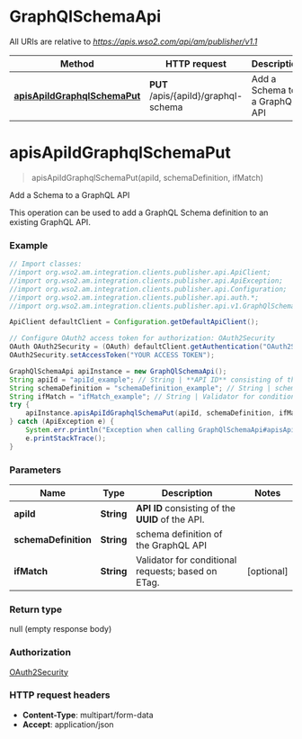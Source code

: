 # GraphQlSchemaApi

All URIs are relative to *https://apis.wso2.com/api/am/publisher/v1.1*

Method | HTTP request | Description
------------- | ------------- | -------------
[**apisApiIdGraphqlSchemaPut**](GraphQlSchemaApi.md#apisApiIdGraphqlSchemaPut) | **PUT** /apis/{apiId}/graphql-schema | Add a Schema to a GraphQL API


<a name="apisApiIdGraphqlSchemaPut"></a>
# **apisApiIdGraphqlSchemaPut**
> apisApiIdGraphqlSchemaPut(apiId, schemaDefinition, ifMatch)

Add a Schema to a GraphQL API

This operation can be used to add a GraphQL Schema definition to an existing GraphQL API. 

### Example
```java
// Import classes:
//import org.wso2.am.integration.clients.publisher.api.ApiClient;
//import org.wso2.am.integration.clients.publisher.api.ApiException;
//import org.wso2.am.integration.clients.publisher.api.Configuration;
//import org.wso2.am.integration.clients.publisher.api.auth.*;
//import org.wso2.am.integration.clients.publisher.api.v1.GraphQlSchemaApi;

ApiClient defaultClient = Configuration.getDefaultApiClient();

// Configure OAuth2 access token for authorization: OAuth2Security
OAuth OAuth2Security = (OAuth) defaultClient.getAuthentication("OAuth2Security");
OAuth2Security.setAccessToken("YOUR ACCESS TOKEN");

GraphQlSchemaApi apiInstance = new GraphQlSchemaApi();
String apiId = "apiId_example"; // String | **API ID** consisting of the **UUID** of the API. 
String schemaDefinition = "schemaDefinition_example"; // String | schema definition of the GraphQL API
String ifMatch = "ifMatch_example"; // String | Validator for conditional requests; based on ETag. 
try {
    apiInstance.apisApiIdGraphqlSchemaPut(apiId, schemaDefinition, ifMatch);
} catch (ApiException e) {
    System.err.println("Exception when calling GraphQlSchemaApi#apisApiIdGraphqlSchemaPut");
    e.printStackTrace();
}
```

### Parameters

Name | Type | Description  | Notes
------------- | ------------- | ------------- | -------------
 **apiId** | **String**| **API ID** consisting of the **UUID** of the API.  |
 **schemaDefinition** | **String**| schema definition of the GraphQL API |
 **ifMatch** | **String**| Validator for conditional requests; based on ETag.  | [optional]

### Return type

null (empty response body)

### Authorization

[OAuth2Security](../README.md#OAuth2Security)

### HTTP request headers

 - **Content-Type**: multipart/form-data
 - **Accept**: application/json

